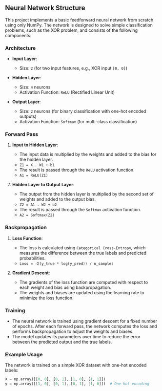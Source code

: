 ## Neural Network Structure

This project implements a basic feedforward neural network from scratch using only NumPy. The network is designed to solve simple classification problems, such as the XOR problem, and consists of the following components:

### Architecture

- **Input Layer**: 
  - Size: `2` (for two input features, e.g., XOR input `[0, 0]`)
  
- **Hidden Layer**:
  - Size: `4` neurons
  - Activation Function: `ReLU` (Rectified Linear Unit)
  
- **Output Layer**:
  - Size: `2` neurons (for binary classification with one-hot encoded outputs)
  - Activation Function: `Softmax` (for multi-class classification)

### Forward Pass
1. **Input to Hidden Layer**:
   - The input data is multiplied by the weights and added to the bias for the hidden layer.
   - `Z1 = X . W1 + b1`
   - The result is passed through the `ReLU` activation function.
   - `A1 = ReLU(Z1)`
   
2. **Hidden Layer to Output Layer**:
   - The output from the hidden layer is multiplied by the second set of weights and added to the output bias.
   - `Z2 = A1 . W2 + b2`
   - The result is passed through the `Softmax` activation function.
   - `A2 = Softmax(Z2)`

### Backpropagation
1. **Loss Function**: 
   - The loss is calculated using `Categorical Cross-Entropy`, which measures the difference between the true labels and predicted probabilities.
   - `Loss = -Σ(y_true * log(y_pred)) / n_samples`
   
2. **Gradient Descent**:
   - The gradients of the loss function are computed with respect to each weight and bias using backpropagation.
   - The weights and biases are updated using the learning rate to minimize the loss function.

### Training
- The neural network is trained using gradient descent for a fixed number of epochs. After each forward pass, the network computes the loss and performs backpropagation to adjust the weights and biases.
- The model updates its parameters over time to reduce the error between the predicted output and the true labels.

### Example Usage

The network is trained on a simple XOR dataset with one-hot encoded labels:

```python
X = np.array([[0, 0], [0, 1], [1, 0], [1, 1]])
y = np.array([[1, 0], [0, 1], [0, 1], [1, 0]])  # One-hot encoding
